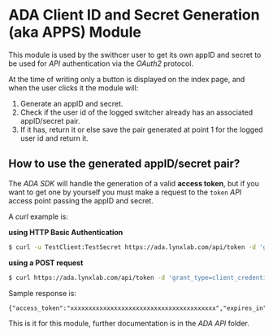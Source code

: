 # ADA Client ID and Secret Generation (aka APPS)  Module #


This module is used by the swithcer user to get its own appID and secret to be used for _API_ authentication via the _OAuth2_ protocol.

At the time of writing only a button is displayed on the index page, and when the user clicks it the module will:

1. Generate an appID and secret.
2. Check if the user id of the logged switcher already has an associated appID/secret pair.
3. If it has, return it or else save the pair generated at point 1 for the logged user id and return it.

## How to use the generated appID/secret pair? ##

The _ADA SDK_ will handle the generation of a valid **access token**, but if you want to get one by yourself you must make a request to the `token` _API_ access point passing the appID and secret.

A *curl* example is:

**using HTTP Basic Authentication**

```bash
$ curl -u TestClient:TestSecret https://ada.lynxlab.com/api/token -d 'grant_type=client_credentials'
```

**using a POST request**

```bash
$ curl https://ada.lynxlab.com/api/token -d 'grant_type=client_credentials&client_id=TestClient&client_secret=TestSecret'
```

Sample response is:

```
{"access_token":"xxxxxxxxxxxxxxxxxxxxxxxxxxxxxxxxxxxxxxxx","expires_in":3600,"token_type":"bearer","scope":null}
```

This is it for this module, further documentation is in the _ADA API_ folder.
